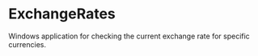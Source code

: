 # ExchangeRates
Windows application for checking the current exchange rate for specific currencies.

